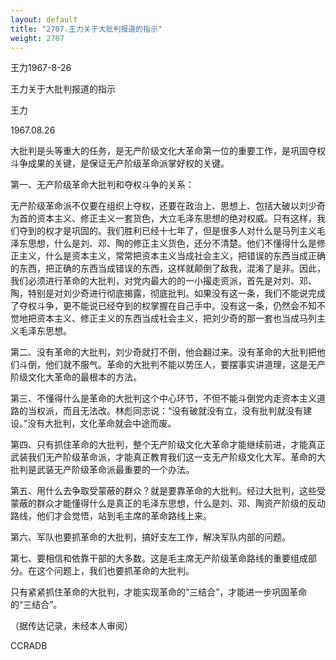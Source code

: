 ```yaml
---
layout: default
title: "2707.王力关于大批判报道的指示"
weight: 2707
---
```


王力1967-8-26

王力关于大批判报道的指示

王力

1967.08.26

大批判是头等重大的任务，是无产阶级文化大革命第一位的重要工作，是巩固夺权斗争成果的关键，是保证无产阶级革命派掌好权的关键。

第一、无产阶级革命大批判和夺权斗争的关系：

无产阶级革命派不仅要在组织上夺权，还要在政治上、思想上、包括大破以刘少奇为首的资本主义、修正主义一套货色，大立毛泽东思想的绝对权威。只有这样，我们夺到的权才是巩固的。我们胜利已经十七年了，但是很多人对什么是马列主义毛泽东思想，什么是刘、邓、陶的修正主义货色，还分不清楚。他们不懂得什么是修正主义，什么是资本主义，常常把资本主义当成社会主义，把错误的东西当成正确的东西，把正确的东西当成错误的东西，这样就颠倒了敌我，混淆了是非。因此，我们必须进行革命的大批判，对党内最大的的一小撮走资派，首先是对刘、邓、陶，特别是对刘少奇进行彻底揭露，彻底批判。如果没有这一条，我们不能说完成了夺权斗争，更不能说已经夺到的权掌握在自己手中。没有这一条，仍然会不知不觉地把资本主义、修正主义的东西当成社会主义，把刘少奇的那一套也当成马列主义毛泽东思想。

第二、没有革命的大批判，刘少奇就打不倒，他会翻过来。没有革命的大批判把他们斗倒，他们就不服气。革命的大批判不能以势压人，要摆事实讲道理，这是无产阶级文化大革命的最根本的方法。

第三、不懂得什么是革命的大批判这个中心环节，不但不能斗倒党内走资本主义道路的当权派，而且无法改。林彪同志说：“没有破就没有立，没有批判就没有建设。”没有大批判，文化革命就会中途而废。

第四、只有抓住革命的大批判，整个无产阶级文化大革命才能继续前进，才能真正武装我们无产阶级革命派，才能真正教育我们这一支无产阶级文化大军。革命的大批判是武装无产阶级革命派最重要的一个办法。

第五、用什么去争取受蒙蔽的群众？就是要靠革命的大批判。经过大批判，这些受蒙蔽的群众才能懂得什么是真正的毛泽东思想，什么是刘、邓、陶资产阶级的反动路线，他们才会觉悟，站到毛主席的革命路线上来。

第六、军队也要抓革命的大批判，搞好支左工作，解决军队内部的问题。

第七、要相信和依靠干部的大多数。这是毛主席无产阶级革命路线的重要组成部分。在这个问题上，我们也要抓革命的大批判。

只有紧紧抓住革命的大批判，才能实现革命的“三结合”，才能进一步巩固革命的“三结合”。

（据传达记录，未经本人审阅）

CCRADB

